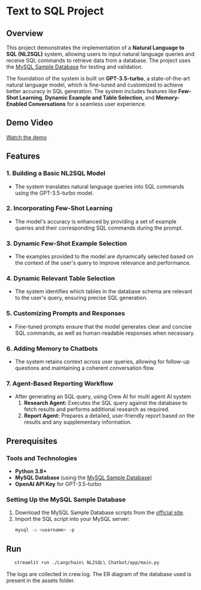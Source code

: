 # Text to SQL Project

## Overview
This project demonstrates the implementation of a **Natural Language to SQL (NL2SQL)** system, allowing users to input natural language queries and receive SQL commands to retrieve data from a database. The project uses the [MySQL Sample Database](https://www.mysqltutorial.org/getting-started-with-mysql/mysql-sample-database/) for testing and validation.

The foundation of the system is built on **GPT-3.5-turbo**, a state-of-the-art natural language model, which is fine-tuned and customized to achieve better accuracy in SQL generation. The system includes features like **Few-Shot Learning**, **Dynamic Example and Table Selection**, and **Memory-Enabled Conversations** for a seamless user experience.

## Demo Video
[Watch the demo](./assets/TextToSQLDemo.mp4)

## Features
### 1. **Building a Basic NL2SQL Model**
- The system translates natural language queries into SQL commands using the GPT-3.5-turbo model.

### 2. **Incorporating Few-Shot Learning**
- The model's accuracy is enhanced by providing a set of example queries and their corresponding SQL commands during the prompt.

### 3. **Dynamic Few-Shot Example Selection**
- The examples provided to the model are dynamically selected based on the context of the user's query to improve relevance and performance.

### 4. **Dynamic Relevant Table Selection**
- The system identifies which tables in the database schema are relevant to the user's query, ensuring precise SQL generation.

### 5. **Customizing Prompts and Responses**
- Fine-tuned prompts ensure that the model generates clear and concise SQL commands, as well as human-readable responses when necessary.

### 6. **Adding Memory to Chatbots**
- The system retains context across user queries, allowing for follow-up questions and maintaining a coherent conversation flow.

### 7. **Agent-Based Reporting Workflow**
- After generating an SQL query, using Crew AI for multi agent AI system
  1. **Research Agent:** Executes the SQL query against the database to fetch results and performs additional research as required.
  2. **Report Agent:** Prepares a detailed, user-friendly report based on the results and any supplementary information.

## Prerequisites
### Tools and Technologies
- **Python 3.8+**
- **MySQL Database** (using the [MySQL Sample Database](https://www.mysqltutorial.org/getting-started-with-mysql/mysql-sample-database/))
- **OpenAI API Key** for GPT-3.5-turbo

### Setting Up the MySQL Sample Database
1. Download the MySQL Sample Database scripts from the [official site](https://www.mysqltutorial.org/getting-started-with-mysql/mysql-sample-database/).
2. Import the SQL script into your MySQL server:
   ```bash
   mysql -u <username> -p 

## Run
```bash
   streamlit run ./Langchain\ NL2SQL\ Chatbot/app/main.py
```
The logs are collected in crew.log. The ER diagram of the database used is present in the assets folder.

